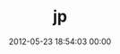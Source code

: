 ---
title: "jp"
date: 2012-05-23 18:54:03 00:00
permalink: /joshpremuda
twitter: ""
likes: [515]
id: 654
gravatar: "http://www.gravatar.com/avatar/f85520bd87c272e20350d45d72aab348"
---